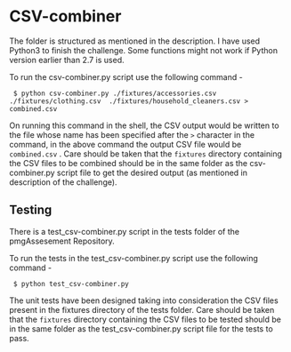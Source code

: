 # CSV-combiner

The folder is structured as mentioned in the description. I have used Python3 to finish the challenge. Some functions might not work 
if Python version earlier than 2.7 is used.

To run the csv-combiner.py script use the following command -

```
 $ python csv-combiner.py ./fixtures/accessories.csv ./fixtures/clothing.csv  ./fixtures/household_cleaners.csv > combined.csv
 ```
On running this command in the shell, the CSV output would be written to the file whose name has been specified 
after the ```>``` character in the command, in the above command the output CSV file would be ```combined.csv``` .
Care should be taken that the ```fixtures``` directory containing the CSV files to be combined should be in the 
same folder as the csv-combiner.py script file to get the desired output (as mentioned in description of the challenge). 

## Testing

There is a test_csv-combiner.py script in the tests folder of the pmgAssesement Repository.

To run the tests in the test_csv-combiner.py script use the following command -

```
 $ python test_csv-combiner.py
 ```
 The unit tests have been designed taking into consideration the CSV files present in the fixtures directory of the tests folder.
 Care should be taken that the ```fixtures``` directory containing the CSV files to be tested should be in the
 same folder as the test_csv-combiner.py script file for the tests to pass.
 
 

